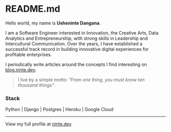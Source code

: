 # README.md

Hello world, my name is **Usheninte Dangana**.

I am a Software Engineer interested in Innovation, the Creative Arts, Data Analytics and Entrepreneurship, with strong skills in Leadership and Intercultural Communication. Over the years, I have established a successful track record in building innovative digital experiences for profitable enterprises. 

I periodically write articles around the concepts I find interesting on [blog.ninte.dev](https://blog.ninte.dev).

> I live by a simple motto: _"From one thing, you must know ten thousand things"_. 

### Stack

Python | Django | Postgres | Heroku | Google Cloud

---

View my full profile at [ninte.dev](https://ninte.dev)
